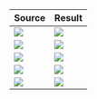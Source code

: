 
| Source | Result |
|  ---   |  ---   |
| ![](https://raw.githubusercontent.com/BasicCoder/DigitalImageProcess/master/1_1.png) | ![](https://raw.githubusercontent.com/BasicCoder/DigitalImageProcess/master/1.png) | 
| ![](https://raw.githubusercontent.com/BasicCoder/DigitalImageProcess/master/2_2.png) | ![](https://raw.githubusercontent.com/BasicCoder/DigitalImageProcess/master/2.png) | 
| ![](https://raw.githubusercontent.com/BasicCoder/DigitalImageProcess/master/3_3.png) | ![](https://raw.githubusercontent.com/BasicCoder/DigitalImageProcess/master/3.png) | 
| ![](https://raw.githubusercontent.com/BasicCoder/DigitalImageProcess/master/4_4.png) | ![](https://raw.githubusercontent.com/BasicCoder/DigitalImageProcess/master/4.png) | 
| ![](https://raw.githubusercontent.com/BasicCoder/DigitalImageProcess/master/5_5.png) | ![](https://raw.githubusercontent.com/BasicCoder/DigitalImageProcess/master/5.png) | 
